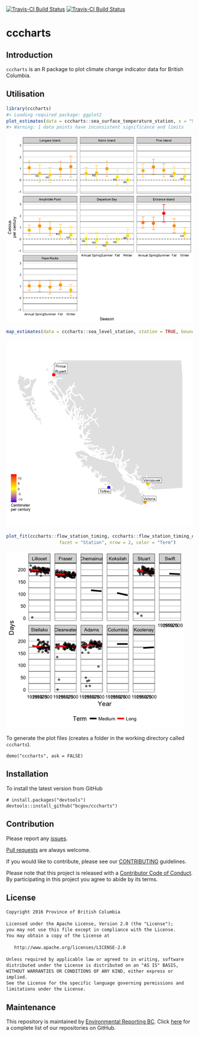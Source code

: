 
<!-- README.md is generated from README.Rmd. Please edit that file -->
[![Travis-CI Build Status](http://bcdevexchange.org/badge/2.svg)](https://github.com/BCDevExchange/docs/blob/master/discussion/projectstates.md) [![Travis-CI Build Status](https://travis-ci.org/bcgov/cccharts.svg?branch=master)](https://travis-ci.org/bcgov/cccharts)

cccharts
========

Introduction
------------

`cccharts` is an R package to plot climate change indicator data for British Columbia.

Utilisation
-----------

``` r
library(cccharts)
#> Loading required package: ggplot2
plot_estimates(data = cccharts::sea_surface_temperature_station, x = "Season", facet = "Station")
#> Warning: 1 data points have inconsistent significance and limits
```

![](README-unnamed-chunk-2-1.png)

``` r
map_estimates(data = cccharts::sea_level_station, station = TRUE, bounds = c(0.1,0.7,0,0.55))
```

![](README-unnamed-chunk-3-1.png)

``` r
plot_fit(cccharts::flow_station_timing, cccharts::flow_station_timing_observed, 
                    facet = "Station", nrow = 2, color = "Term")
```

![](README-unnamed-chunk-4-1.png)

To generate the plot files (creates a folder in the working directory called `cccharts`).

    demo("cccharts", ask = FALSE)

Installation
------------

To install the latest version from GitHub

    # install.packages("devtools")
    devtools::install_github("bcgov/cccharts")

Contribution
------------

Please report any [issues](https://github.com/bcgov/cccharts/issues).

[Pull requests](https://github.com/bcgov/cccharts/pulls) are always welcome.

If you would like to contribute, please see our [CONTRIBUTING](CONTRIBUTING.md) guidelines.

Please note that this project is released with a [Contributor Code of Conduct](CODE_OF_CONDUCT.md). By participating in this project you agree to abide by its terms.

License
-------

    Copyright 2016 Province of British Columbia

    Licensed under the Apache License, Version 2.0 (the "License");
    you may not use this file except in compliance with the License.
    You may obtain a copy of the License at 

       http://www.apache.org/licenses/LICENSE-2.0

    Unless required by applicable law or agreed to in writing, software
    distributed under the License is distributed on an "AS IS" BASIS,
    WITHOUT WARRANTIES OR CONDITIONS OF ANY KIND, either express or implied.
    See the License for the specific language governing permissions and
    limitations under the License.

Maintenance
-----------

This repository is maintained by [Environmental Reporting BC](http://www2.gov.bc.ca/gov/content?id=FF80E0B985F245CEA62808414D78C41B). Click [here](https://github.com/bcgov/EnvReportBC-RepoList) for a complete list of our repositories on GitHub.

